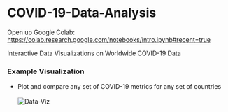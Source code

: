 # COVID-19-Data-Analysis

Open up Google Colab: https://colab.research.google.com/notebooks/intro.ipynb#recent=true

Interactive Data Visualizations on Worldwide COVID-19 Data

### Example Visualization
  - Plot and compare any set of COVID-19 metrics for any set of countries  
    <br>
![Data-Viz](https://github.com/SJUACM/COVID-19-Data-Analysis/blob/main/Interactive%20Plotting%20Example.gif?raw=true)
